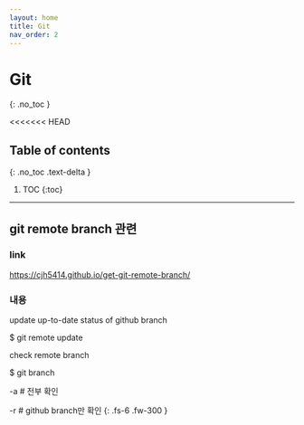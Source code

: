 ```yaml
---
layout: home
title: Git
nav_order: 2
---
```


# Git
{: .no_toc }

<<<<<<< HEAD
## Table of contents
{: .no_toc .text-delta }

1. TOC
{:toc}

---

## git remote branch 관련

### link 
https://cjh5414.github.io/get-git-remote-branch/

### 내용
update up-to-date status of github branch

$ git remote update

check remote branch

$ git branch 

\-a # 전부 확인

\-r # github branch만 확인
{: .fs-6 .fw-300 }
